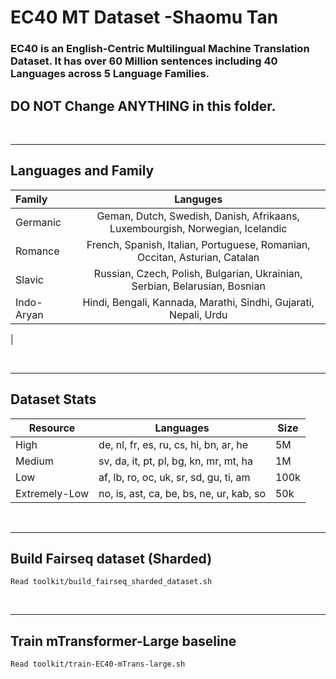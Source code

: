 # EC40 MT Dataset -Shaomu Tan

### EC40 is an English-Centric Multilingual Machine Translation Dataset. It has over 60 Million sentences including 40 Languages across 5 Language Families. 

## DO NOT Change ANYTHING in this folder.

<br>

-----
## Languages and Family

| Family | Languges | 
| :---         |     :---:      | 
| Germanic   | Geman, Dutch, Swedish, Danish, Afrikaans, Luxembourgish, Norwegian, Icelandic     | 
| Romance    | French, Spanish, Italian, Portuguese, Romanian, Occitan, Asturian, Catalan   | 
| Slavic	 | Russian, Czech, Polish, Bulgarian, Ukrainian, Serbian, Belarusian, Bosnian |
| Indo-Aryan  | Hindi, Bengali, Kannada, Marathi, Sindhi, Gujarati, Nepali, Urdu |
|

<br>

-----

## Dataset Stats

| Resource | Languages | Size |
| --- | --- | --- |
| High | de, nl, fr, es, ru, cs, hi, bn, ar, he | 5M |
| Medium | sv, da, it, pt, pl, bg, kn, mr, mt, ha | 1M |
| Low | af, lb, ro, oc, uk, sr, sd, gu, ti, am | 100k |
| Extremely-Low | no, is, ast, ca, be, bs, ne, ur, kab, so | 50k |

<br>

-----
## Build Fairseq dataset (Sharded)

```
Read toolkit/build_fairseq_sharded_dataset.sh
```
<br>

-----

## Train mTransformer-Large baseline

```
Read toolkit/train-EC40-mTrans-large.sh
```